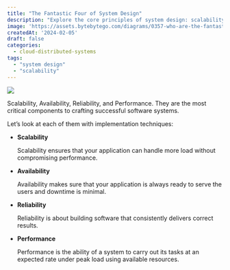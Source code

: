 ```yaml
---
title: "The Fantastic Four of System Design"
description: "Explore the core principles of system design: scalability, availability..."
image: 'https://assets.bytebytego.com/diagrams/0357-who-are-the-fantastic-four-of-system-design.png'
createdAt: '2024-02-05'
draft: false
categories:
  - cloud-distributed-systems
tags:
  - "system design"
  - "scalability"
---
```


![](https://assets.bytebytego.com/diagrams/0357-who-are-the-fantastic-four-of-system-design.png)

Scalability, Availability, Reliability, and Performance. They are the most critical components to crafting successful software systems.

Let’s look at each of them with implementation techniques:

*   **Scalability**

    Scalability ensures that your application can handle more load without compromising performance.

*   **Availability**

    Availability makes sure that your application is always ready to serve the users and downtime is minimal.

*   **Reliability**

    Reliability is about building software that consistently delivers correct results.

*   **Performance**

    Performance is the ability of a system to carry out its tasks at an expected rate under peak load using available resources.
